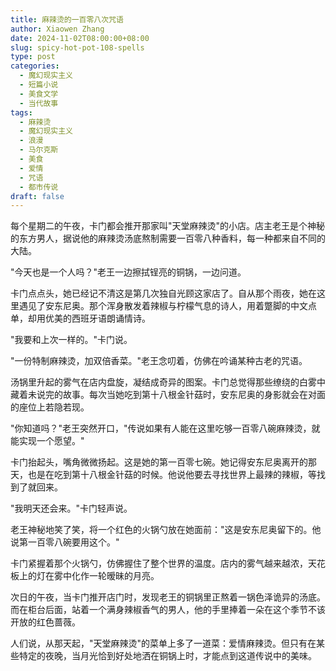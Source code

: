 ```yaml
---
title: 麻辣烫的一百零八次咒语
author: Xiaowen Zhang
date: 2024-11-02T08:00:00+08:00
slug: spicy-hot-pot-108-spells
type: post
categories:
  - 魔幻现实主义
  - 短篇小说
  - 美食文学
  - 当代故事
tags:
  - 麻辣烫
  - 魔幻现实主义
  - 浪漫
  - 马尔克斯
  - 美食
  - 爱情
  - 咒语
  - 都市传说
draft: false
---
```


每个星期二的午夜，卡门都会推开那家叫"天堂麻辣烫"的小店。店主老王是个神秘的东方男人，据说他的麻辣烫汤底熬制需要一百零八种香料，每一种都来自不同的大陆。

"今天也是一个人吗？"老王一边擦拭锃亮的铜锅，一边问道。

卡门点点头，她已经记不清这是第几次独自光顾这家店了。自从那个雨夜，她在这里遇见了安东尼奥。那个浑身散发着辣椒与柠檬气息的诗人，用着蹩脚的中文点单，却用优美的西班牙语朗诵情诗。

"我要和上次一样的。"卡门说。

"一份特制麻辣烫，加双倍香菜。"老王念叨着，仿佛在吟诵某种古老的咒语。

汤锅里升起的雾气在店内盘旋，凝结成奇异的图案。卡门总觉得那些缭绕的白雾中藏着未说完的故事。每次当她吃到第十八根金针菇时，安东尼奥的身影就会在对面的座位上若隐若现。

"你知道吗？"老王突然开口，"传说如果有人能在这里吃够一百零八碗麻辣烫，就能实现一个愿望。"

卡门抬起头，嘴角微微扬起。这是她的第一百零七碗。她记得安东尼奥离开的那天，也是在吃到第十八根金针菇的时候。他说他要去寻找世界上最辣的辣椒，等找到了就回来。

"我明天还会来。"卡门轻声说。

老王神秘地笑了笑，将一个红色的火锅勺放在她面前："这是安东尼奥留下的。他说第一百零八碗要用这个。"

卡门紧握着那个火锅勺，仿佛握住了整个世界的温度。店内的雾气越来越浓，天花板上的灯在雾中化作一轮暧昧的月亮。

次日的午夜，当卡门推开店门时，发现老王的铜锅里正熬着一锅色泽诡异的汤底。而在柜台后面，站着一个满身辣椒香气的男人，他的手里捧着一朵在这个季节不该开放的红色蔷薇。

人们说，从那天起，"天堂麻辣烫"的菜单上多了一道菜：爱情麻辣烫。但只有在某些特定的夜晚，当月光恰到好处地洒在铜锅上时，才能点到这道传说中的美味。